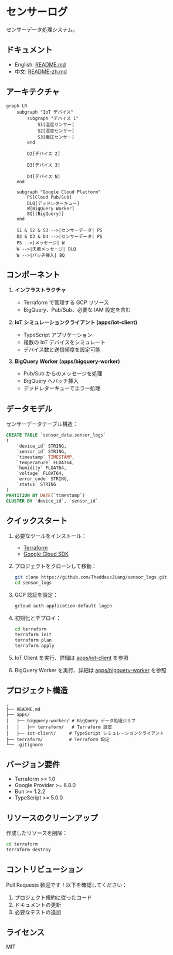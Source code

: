 # センサーログ

センサーデータ処理システム。

## ドキュメント
- English: [README.md](README.md)
- 中文: [README-zh.md](README-zh.md)

## アーキテクチャ

```mermaid
graph LR
    subgraph "IoT デバイス"
        subgraph "デバイス 1"
            S1[温度センサー]
            S2[湿度センサー]
            S3[電圧センサー]
        end

        D2[デバイス 2]

        D3[デバイス 3]

        D4[デバイス N]
    end

    subgraph "Google Cloud Platform"
        PS[Cloud Pub/Sub]
        DLQ[デッドレターキュー]
        W[BigQuery Worker]
        BQ[(BigQuery)]
    end

    S1 & S2 & S3 -->|センサーデータ| PS
    D2 & D3 & D4 -->|センサーデータ| PS
    PS -->|メッセージ| W
    W -->|失敗メッセージ| DLQ
    W -->|バッチ挿入| BQ
```

## コンポーネント

1. **インフラストラクチャ**
   - Terraform で管理する GCP リソース
   - BigQuery、Pub/Sub、必要な IAM 設定を含む

2. **IoT シミュレーションクライアント (apps/iot-client)**
   - TypeScript アプリケーション
   - 複数の IoT デバイスをシミュレート
   - デバイス数と送信頻度を設定可能

3. **BigQuery Worker (apps/bigquery-worker)**
   - Pub/Sub からのメッセージを処理
   - BigQuery へバッチ挿入
   - デッドレターキューでエラー処理

## データモデル

センサーデータテーブル構造：

```sql
CREATE TABLE `sensor_data.sensor_logs`
(
    `device_id` STRING,
    `sensor_id` STRING,
    `timestamp` TIMESTAMP,
    `temperature` FLOAT64,
    `humidity` FLOAT64,
    `voltage` FLOAT64,
    `error_code` STRING,
    `status` STRING
)
PARTITION BY DATE(`timestamp`)
CLUSTER BY `device_id`, `sensor_id`
```

## クイックスタート

1. 必要なツールをインストール：
   - [Terraform](https://developer.hashicorp.com/terraform/downloads)
   - [Google Cloud SDK](https://cloud.google.com/sdk/docs/install)

2. プロジェクトをクローンして移動：
   ```bash
   git clone https://github.com/ThaddeusJiang/sensor_logs.git
   cd sensor_logs
   ```

3. GCP 認証を設定：
   ```bash
   gcloud auth application-default login
   ```

4. 初期化とデプロイ：
   ```bash
   cd terraform
   terraform init
   terraform plan
   terraform apply
   ```

5. IoT Client を実行、詳細は [apps/iot-client](apps/iot-client) を参照
6. BigQuery Worker を実行、詳細は [apps/bigquery-worker](apps/bigquery-worker) を参照

## プロジェクト構造

```
.
├── README.md
├── apps/
│   ├── bigquery-worker/ # BigQuery データ処理ジョブ
│   │   ├── terraform/   # Terraform 設定
│   ├── iot-client/     # TypeScript シミュレーションクライアント
├── terraform/          # Terraform 設定
└── .gitignore
```

## バージョン要件

- Terraform >= 1.0
- Google Provider >= 6.8.0
- Bun >= 1.2.2
- TypeScript >= 5.0.0

## リソースのクリーンアップ

作成したリソースを削除：
```bash
cd terraform
terraform destroy
```

## コントリビューション

Pull Requests 歓迎です！以下を確認してください：
1. プロジェクト規約に従ったコード
2. ドキュメントの更新
3. 必要なテストの追加

## ライセンス

MIT

